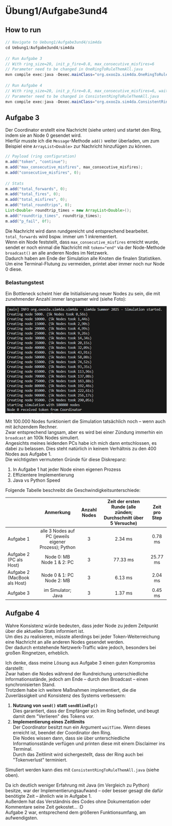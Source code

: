 # Übung1/Aufgabe3und4

## How to run

```java
// Navigate to Uebung1/Aufgabe3und4/sim4da
cd Uebung1/Aufgabe3und4/sim4da

// Run Aufgabe 3
// With ring_size=20, init_p_fire=0.8, max_consecutive_misfires=6
// Parameter need to be changed in OneRingToRuleThemAll.java
mvn compile exec:java -Dexec.mainClass="org.oxoo2a.sim4da.OneRingToRuleThemAll"

// Run Aufgabe 4
// With ring_size=20, init_p_fire=0.8, max_consecutive_misfires=6, waitTime=15000
// Parameter need to be changed in ConsistentRingToRuleThemAll.java
mvn compile exec:java -Dexec.mainClass="org.oxoo2a.sim4da.ConsistentRingToRuleThemAll"
```

## Aufgabe 3

Der Coordinator erstellt eine Nachricht (siehe unten) und startet den Ring, indem sie an Node 0 gesendet wird.  
Hierfür musste ich die `Message`-Methode `add()` weiter überladen, um zum Beispiel eine `ArrayList<Double>` zur Nachricht hinzufügen zu können.

```java
// Payload (ring configuration)
m.add("token", "continue");
m.add("max_consecutive_misfires", max_consecutive_misfires);
m.add("consecutive_misfires", 0);

// Stats
m.add("total_forwards", 0);
m.add("total_fires", 0);
m.add("total_misfires", 0);
m.add("total_roundtrips", 0);
List<Double> roundtrip_times = new ArrayList<Double>();
m.add("roundtrip_times", roundtrip_times);
m.add("p_fail", 0f);
```

Die Nachricht wird dann rundgereicht und entsprechend bearbeitet. `total_forwards` wird bspw. immer um 1 inkrementiert.  
Wenn ein Node feststellt, dass `max_consecutive_misfires` erreicht wurde, sendet er noch einmal die Nachricht mit `token="end"` via der Node-Methode `broadcast()` an alle anderen Nodes im Netzwerk.  
Dadurch haben am Ende der Simulation alle Knoten die finalen Statistiken.  
Um eine Terminal-Flutung zu vermeiden, printet aber immer noch nur Node 0 diese.

### Belastungstest

Ein Bottleneck scheint hier die Initialisierung neuer Nodes zu sein, die mit zunehmender Anzahl immer langsamer wird (siehe Foto):

![Node Initialisierung](./resources/node_init.png)

Mit 100.000 Nodes funktioniert die Simulation tatsächlich noch – wenn auch mit ächzendem Rechner.  
Zwar entsprechend langsam, aber es wird bei einer Zündung immerhin ein `broadcast` an 100k Nodes simuliert.  
Angesichts meines leidenden PCs habe ich mich dann entschlossen, es dabei zu belassen.
Dies steht natürlich in keinem Verhältnis zu den 400 Nodes aus Aufgabe 1.  
Die wichtigsten vermuteten Gründe für diese Diskrepanz:

1. In Aufgabe 1 hat jeder Node einen eigenen Prozess
2. Effizientere Implementierung
3. Java vs Python Speed

Folgende Tabelle beschreibt die Geschwindigkeitsunterschiede:

|                              |                       Anmerkung                       | Anzahl Nodes | Zeit der ersten Runde (alle zünden; Durchschnitt über 5 Versuche) | Zeit pro Step |
| :--------------------------- | :---------------------------------------------------: | :----------: | :---------------------------------------------------------------: | :-----------: |
| Aufgabe 1                    | alle 3 Nodes auf PC (jeweils eigener Prozess); Python |      3       |                              2.34 ms                              |    0.78 ms    |
| Aufgabe 2 (PC als Host)      |             Node 0: MB<br>Node 1 & 2: PC              |      3       |                             77.33 ms                              |   25.77 ms    |
| Aufgabe 2 (MacBook als Host) |             Node 0 & 1: PC<br>Node 2: MB              |      3       |                              6.13 ms                              |    2.04 ms    |
| Aufgabe 3                    |                  im Simulator; Java                   |      3       |                              1.37 ms                              |    0.45 ms    |

## Aufgabe 4

Wahre Konsistenz würde bedeuten, dass jeder Node zu jedem Zeitpunkt über die aktuellen Stats informiert ist.  
Um dies zu realisieren, müsste allerdings bei jeder Token-Weiterreichung eine Nachricht an alle anderen Nodes gesendet werden.  
Der dadurch entstehende Netzwerk-Traffic wäre jedoch, besonders bei großen Ringnetzen, erheblich.

Ich denke, dass meine Lösung aus Aufgabe 3 einen guten Kompromiss darstellt:  
Zwar haben die Nodes während der Rundreichung unterschiedliche Informationsstände, jedoch am Ende – durch den Broadcast – einen synchronisierten Stand.  
Trotzdem habe ich weitere Maßnahmen implementiert, die die Zuverlässigkeit und Konsistenz des Systems verbessern:

1. **Nutzung von `send()` statt `sendBlindly()`**  
   Dies garantiert, dass der Empfänger sich im Ring befindet, und beugt damit dem "Verlieren" des Tokens vor.
2. **Implementierung eines Zeitlimits**  
   Der Coordinator besitzt nun ein Argument `waitTime`. Wenn dieses erreicht ist, beendet der Coordinator den Ring.  
   Die Nodes wissen dann, dass sie über unterschiedliche Informationsstände verfügen und printen diese mit einem Disclaimer ins Terminal.  
   Durch das Zeitlimit wird sichergestellt, dass der Ring auch bei "Tokenverlust" terminiert.

Simuliert werden kann dies mit `ConsistentRingToRuleThemAll.java` (siehe oben).

Da ich deutlich weniger Erfahrung mit Java (im Vergleich zu Python) besitze, war der Implementierungsaufwand – oder besser gesagt die dafür benötigte Zeit – ähnlich wie in Aufgabe 1.  
Außerdem hat das Verständnis des Codes ohne Dokumentation oder Kommentare seine Zeit gekostet... :D  
Aufgabe 2 war, entsprechend dem größeren Funktionsumfang, am aufwendigsten.
